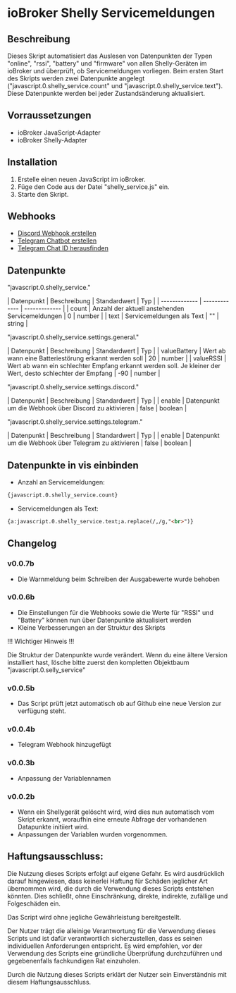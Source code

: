 # ioBroker Shelly Servicemeldungen

## Beschreibung
Dieses Skript automatisiert das Auslesen von Datenpunkten der Typen "online", "rssi", "battery" und "firmware" von allen Shelly-Geräten im ioBroker und überprüft, ob Servicemeldungen vorliegen. Beim ersten Start des Skripts werden zwei Datenpunkte angelegt ("javascript.0.shelly_service.count" und "javascript.0.shelly_service.text"). Diese Datenpunkte werden bei jeder Zustandsänderung aktualisiert.

## Vorraussetzungen
- ioBroker JavaScript-Adapter
- ioBroker Shelly-Adapter

## Installation
1. Erstelle einen neuen JavaScript im ioBroker.
2. Füge den Code aus der Datei "shelly_service.js" ein.
3. Starte den Skript.

## Webhooks
- [Discord Webhook erstellen](https://support.discord.com/hc/de/articles/228383668-Einleitung-in-Webhooks)
- [Telegram Chatbot erstellen](https://www.netzwelt.de/anleitung/176027-telegram-so-erstellt-bot.html)
- [Telegram Chat ID herausfinden](https://gist.github.com/nafiesl/4ad622f344cd1dc3bb1ecbe468ff9f8a)

## Datenpunkte

"javascript.0.shelly_service."

| Datenpunkt    | Beschreibung  | Standardwert | Typ |
| ------------- | ------------- | ------------- |
| count | Anzahl der aktuell anstehenden Servicemeldungen | 0 | number |
| text | Servicemeldungen als Text | "" | string |

"javascript.0.shelly_service.settings.general."

| Datenpunkt    | Beschreibung  | Standardwert | Typ |
| valueBattery | Wert ab wann eine Batteriestörung erkannt werden soll | 20 | number |
| valueRSSI | Wert ab wann ein schlechter Empfang erkannt werden soll. Je kleiner der Wert, desto schlechter der Empfang | -90 | number |

"javascript.0.shelly_service.settings.discord."

| Datenpunkt    | Beschreibung  | Standardwert | Typ |
| enable | Datenpunkt um die Webhook über Discord zu aktivieren | false | boolean |

"javascript.0.shelly_service.settings.telegram."

| Datenpunkt    | Beschreibung  | Standardwert | Typ |
| enable | Datenpunkt um die Webhook über Telegram zu aktivieren | false | boolean |

## Datenpunkte in vis einbinden
- Anzahl an Servicemeldungen:
```html
{javascript.0.shelly_service.count}
````
- Servicemeldungen als Text:
```html
{a:javascript.0.shelly_service.text;a.replace(/,/g,"<br>")}
```

## Changelog
### v0.0.7b
- Die Warnmeldung beim Schreiben der Ausgabewerte wurde behoben

### v0.0.6b
- Die Einstellungen für die Webhooks sowie die Werte für "RSSI" und "Battery" können nun über Datenpunkte aktualisiert werden
- Kleine Verbesserungen an der Struktur des Skripts

!!! Wichtiger Hinweis !!!

Die Struktur der Datenpunkte wurde verändert. Wenn du eine ältere Version installiert hast, lösche bitte zuerst den kompletten Objektbaum "javascript.0.selly_service"

### v0.0.5b 
- Das Script prüft jetzt automatisch ob auf Github eine neue Version zur verfügung steht.

### v0.0.4b 
- Telegram Webhook hinzugefügt

### v0.0.3b
- Anpassung der Variablennamen

### v0.0.2b
- Wenn ein Shellygerät gelöscht wird, wird dies nun automatisch vom Skript erkannt, woraufhin eine erneute Abfrage der vorhandenen Datapunkte initiiert wird.
- Anpassungen der Variablen wurden vorgenommen.

## Haftungsausschluss:
Die Nutzung dieses Scripts erfolgt auf eigene Gefahr. Es wird ausdrücklich darauf hingewiesen, dass keinerlei Haftung für Schäden jeglicher Art übernommen wird, die durch die Verwendung dieses Scripts entstehen könnten. Dies schließt, ohne Einschränkung, direkte, indirekte, zufällige und Folgeschäden ein.

Das Script wird ohne jegliche Gewährleistung bereitgestellt.

Der Nutzer trägt die alleinige Verantwortung für die Verwendung dieses Scripts und ist dafür verantwortlich sicherzustellen, dass es seinen individuellen Anforderungen entspricht. Es wird empfohlen, vor der Verwendung des Scripts eine gründliche Überprüfung durchzuführen und gegebenenfalls fachkundigen Rat einzuholen.

Durch die Nutzung dieses Scripts erklärt der Nutzer sein Einverständnis mit diesem Haftungsausschluss.
